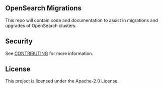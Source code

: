 ## OpenSearch Migrations


This repo will contain code and documentation to assist in migrations and upgrades of 
OpenSearch clusters.

## Security

See [CONTRIBUTING](CONTRIBUTING.md#security-issue-notifications) for more information.

## License

This project is licensed under the Apache-2.0 License.

